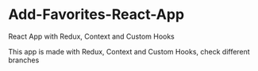 # Add-Favorites-React-App
 React App with Redux, Context and Custom  Hooks
 
 This app is made with Redux, Context and Custom Hooks, check different branches
